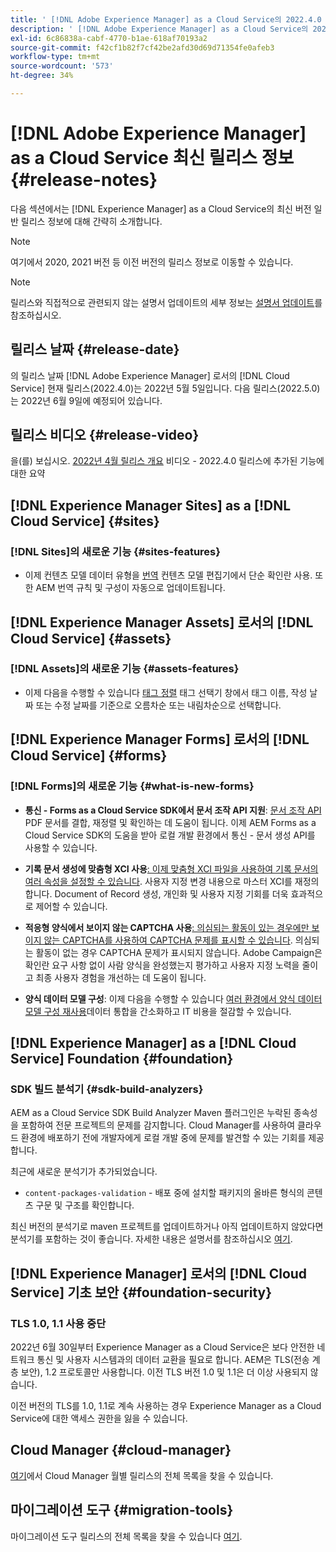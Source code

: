 ```yaml
---
title: ' [!DNL Adobe Experience Manager] as a Cloud Service의 2022.4.0 릴리스 정보.'
description: ' [!DNL Adobe Experience Manager] as a Cloud Service의 2022.4.0 릴리스 정보.'
exl-id: 6c86838a-cabf-4770-b1ae-618af70193a2
source-git-commit: f42cf1b82f7cf42be2afd30d69d71354fe0afeb3
workflow-type: tm+mt
source-wordcount: '573'
ht-degree: 34%

---
```


# [!DNL Adobe Experience Manager] as a Cloud Service 최신 릴리스 정보 {#release-notes}

다음 섹션에서는 [!DNL Experience Manager] as a Cloud Service의 최신 버전 일반 릴리스 정보에 대해 간략히 소개합니다.

>[!NOTE]
>
>여기에서 2020, 2021 버전 등 이전 버전의 릴리스 정보로 이동할 수 있습니다.

>[!NOTE]
>
>릴리스와 직접적으로 관련되지 않는 설명서 업데이트의 세부 정보는 [설명서 업데이트](https://experienceleague.adobe.com/docs/experience-manager-release-information/aem-release-updates/doc-updates/documentation-updates.html)를 참조하십시오.

## 릴리스 날짜 {#release-date}

의 릴리스 날짜 [!DNL Adobe Experience Manager] 로서의 [!DNL Cloud Service] 현재 릴리스(2022.4.0)는 2022년 5월 5일입니다.
다음 릴리스(2022.5.0)는 2022년 6월 9일에 예정되어 있습니다.

## 릴리스 비디오 {#release-video}

을(를) 보십시오. [2022년 4월 릴리스 개요](https://video.tv.adobe.com/v/342612?quality=12) 비디오 - 2022.4.0 릴리스에 추가된 기능에 대한 요약

## [!DNL Experience Manager Sites] as a [!DNL Cloud Service] {#sites}

### [!DNL Sites]의 새로운 기능 {#sites-features}

* 이제 컨텐츠 모델 데이터 유형을 [번역](/help/assets/content-fragments/content-fragments-models.md#properties) 컨텐츠 모델 편집기에서 단순 확인란 사용. 또한 AEM 번역 규칙 및 구성이 자동으로 업데이트됩니다.

## [!DNL Experience Manager Assets] 로서의 [!DNL Cloud Service] {#assets}

### [!DNL Assets]의 새로운 기능 {#assets-features}

* 이제 다음을 수행할 수 있습니다 [태그 정렬](/help/assets/organize-assets.md#use-tags-to-organize-assets) 태그 선택기 창에서 태그 이름, 작성 날짜 또는 수정 날짜를 기준으로 오름차순 또는 내림차순으로 선택합니다.


## [!DNL Experience Manager Forms] 로서의 [!DNL Cloud Service] {#forms}

### [!DNL Forms]의 새로운 기능 {#what-is-new-forms}

* **통신 - Forms as a Cloud Service SDK에서 문서 조작 API 지원**: [문서 조작 API](/help/forms/aem-forms-cloud-service-communications.md) PDF 문서를 결합, 재정렬 및 확인하는 데 도움이 됩니다. 이제 AEM Forms as a Cloud Service SDK의 도움을 받아 로컬 개발 환경에서 통신 - 문서 생성 API를 사용할 수 있습니다.

* **기록 문서 생성에 맞춤형 XCI 사용**[: 이제 맞춤형 XCI 파일을 사용하여 기록 문서의 여러 속성을 설정할 수 있습니다](/help/forms/generate-document-of-record-for-non-xfa-based-adaptive-forms.md#use-a-custom-xci-file). 사용자 지정 변경 내용으로 마스터 XCI를 재정의합니다. Document of Record 생성, 개인화 및 사용자 지정 기회를 더욱 효과적으로 제어할 수 있습니다.

* **적응형 양식에서 보이지 않는 CAPTCHA 사용**[: 의심되는 활동이 있는 경우에만 보이지 않는 CAPTCHA를 사용하여 CAPTCHA 문제를 표시할 수 있습니다](/help/forms/captcha-adaptive-forms.md). 의심되는 활동이 없는 경우 CAPTCHA 문제가 표시되지 않습니다. Adobe Campaign은 확인란 요구 사항 없이 사람 양식을 완성했는지 평가하고 사용자 지정 노력을 줄이고 최종 사용자 경험을 개선하는 데 도움이 됩니다.

* **양식 데이터 모델 구성**: 이제 다음을 수행할 수 있습니다 [여러 환경에서 양식 데이터 모델 구성 재사용](/help/forms/create-form-data-models.md#runmode-specific-context-aware-config)데이터 통합을 간소화하고 IT 비용을 절감할 수 있습니다.


## [!DNL Experience Manager] as a [!DNL Cloud Service] Foundation {#foundation}

### SDK 빌드 분석기 {#sdk-build-analyzers}

AEM as a Cloud Service SDK Build Analyzer Maven 플러그인은 누락된 종속성을 포함하여 전문 프로젝트의 문제를 감지합니다. Cloud Manager를 사용하여 클라우드 환경에 배포하기 전에 개발자에게 로컬 개발 중에 문제를 발견할 수 있는 기회를 제공합니다.

최근에 새로운 분석기가 추가되었습니다.

* `content-packages-validation` - 배포 중에 설치할 패키지의 올바른 형식의 콘텐츠 구문 및 구조를 확인합니다.

최신 버전의 분석기로 maven 프로젝트를 업데이트하거나 아직 업데이트하지 않았다면 분석기를 포함하는 것이 좋습니다. 자세한 내용은 설명서를 참조하십시오 [여기](https://experienceleague.adobe.com/docs/experience-manager-core-components/using/developing/archetype/build-analyzer-maven-plugin.html).

## [!DNL Experience Manager] 로서의 [!DNL Cloud Service] 기초 보안 {#foundation-security}

### TLS 1.0, 1.1 사용 중단

2022년 6월 30일부터 Experience Manager as a Cloud Service은 보다 안전한 네트워크 통신 및 사용자 시스템과의 데이터 교환을 필요로 합니다. AEM은 TLS(전송 계층 보안), 1.2 프로토콜만 사용합니다. 이전 TLS 버전 1.0 및 1.1은 더 이상 사용되지 않습니다.

이전 버전의 TLS를 1.0, 1.1로 계속 사용하는 경우 Experience Manager as a Cloud Service에 대한 액세스 권한을 잃을 수 있습니다.

## Cloud Manager {#cloud-manager}

[여기](/help/implementing/cloud-manager/release-notes-cloud-manager/release-notes-cm-current.md)에서 Cloud Manager 월별 릴리스의 전체 목록을 찾을 수 있습니다.

## 마이그레이션 도구 {#migration-tools}

마이그레이션 도구 릴리스의 전체 목록을 찾을 수 있습니다 [여기](/help/journey-migration/release-notes/release-notes-migration-tools-current.md).
